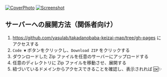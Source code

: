 [![CoverPhoto](https://github.com/yasulab/takadanobaba-keizai-map/blob/main/cover.jpg?raw=true)](https://takadanobaba.keizai.biz/)
[![Screenshot](https://github.com/yasulab/takadanobaba-keizai-map/blob/main/cover.png?raw=true)](https://yasulab.github.io/takadanobaba-keizai-map/)

## サーバーへの展開方法（関係者向け）

1. https://github.com/yasulab/takadanobaba-keizai-map/tree/gh-pages にアクセスする
2. `Code ▼` ボタンをクリックし、`Download ZIP` をクリックする
3. ダウンロードした Zip ファイルを任意のサーバーにアップロードする
4. 任意のディレクトリに Zip ファイルを移動させ、展開する
5. 紐づいているドメインからアクセスできることを確認し、表示されれば 🆗✨
